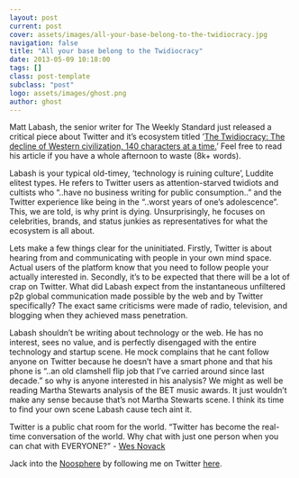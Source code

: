 ```yaml
---
layout: post
current: post
cover: assets/images/all-your-base-belong-to-the-twidiocracy.jpg
navigation: false
title: "All your base belong to the Twidiocracy"
date: 2013-05-09 10:18:00
tags: []
class: post-template
subclass: "post"
logo: assets/images/ghost.png
author: ghost
---
```


Matt Labash, the senior writer for The Weekly Standard just released a critical piece about Twitter and it’s ecosystem titled ’[The Twidiocracy: The decline of Western civilization, 140 characters at a time.](https://href.li/?http://www.weeklystandard.com/articles/twidiocracy_719178.html?nopager=1)’ Feel free to read his article if you have a whole afternoon to waste (8k+ words).

Labash is your typical old-timey, ‘technology is ruining culture’, Luddite elitest types. He refers to Twitter users as attention-starved twidiots and cultists who “..have no business writing for public consumption..” and the Twitter experience like being in the “..worst years of one’s adolescence”. This, we are told, is why print is dying. Unsurprisingly, he focuses on celebrities, brands, and status junkies as representatives for what the ecosystem is all about.

Lets make a few things clear for the uninitiated. Firstly, Twitter is about hearing from and communicating with people in your own mind space. Actual users of the platform know that you need to follow people your actually interested in. Secondly, it’s to be expected that there will be a lot of crap on Twitter. What did Labash expect from the instantaneous unfiltered p2p global communication made possible by the web and by Twitter specifically? The exact same criticisms were made of radio, television, and blogging when they achieved mass penetration.

Labash shouldn’t be writing about technology or the web. He has no interest, sees no value, and is perfectly disengaged with the entire technology and startup scene. He mock complains that he cant follow anyone on Twitter because he doesn’t have a smart phone and that his phone is “..an old clamshell flip job that I’ve carried around since last decade.” so why is anyone interested in his analysis? We might as well be reading Martha Stewarts analysis of the BET music awards. It just wouldn’t make any sense because that’s not Martha Stewarts scene. I think its time to find your own scene Labash cause tech aint it.

Twitter is a public chat room for the world. “Twitter has become the real-time conversation of the world. Why chat with just one person when you can chat with EVERYONE?” - [Wes Novack](https://href.li/?http://wesnovack.com/twitter-public-chat-room-of-the-world/)

Jack into the [Noosphere](https://href.li/?http://en.wikipedia.org/wiki/Noosphere) by following me on Twitter [here](https://twitter.com/singularityhack).
